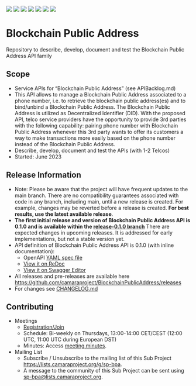 <a href="https://github.com/camaraproject/BlockchainPublicAddresscommits/" title="Last Commit"><img src="https://img.shields.io/github/last-commit/camaraproject/BlockchainPublicAddress?style=plastic"></a>
<a href="https://github.com/camaraproject/BlockchainPublicAddress/issues" title="Open Issues"><img src="https://img.shields.io/github/issues/camaraproject/BlockchainPublicAddress?style=plastic"></a>
<a href="https://github.com/camaraproject/BlockchainPublicAddress/pulls" title="Open Pull Requests"><img src="https://img.shields.io/github/issues-pr/camaraproject/BlockchainPublicAddress?style=plastic"></a>
<a href="https://github.com/camaraproject/BlockchainPublicAddress/graphs/contributors" title="Contributors"><img src="https://img.shields.io/github/contributors/camaraproject/BlockchainPublicAddress?style=plastic"></a>
<a href="https://github.com/camaraproject/BlockchainPublicAddress" title="Repo Size"><img src="https://img.shields.io/github/repo-size/camaraproject/BlockchainPublicAddress?style=plastic"></a>
<a href="https://github.com/camaraproject/BlockchainPublicAddress/blob/main/LICENSE" title="License"><img src="https://img.shields.io/badge/License-Apache%202.0-green.svg?style=plastic"></a>
<a href="https://github.com/camaraproject/BlockchainPublicAddress/releases/latest" title="Latest Release"><img src="https://img.shields.io/github/release/camaraproject/BlockchainPublicAddress?style=plastic"></a>

# Blockchain Public Address
Repository to describe, develop, document and test the Blockchain Public Address API family

## Scope
* Service APIs for “Blockchain Public Address” (see APIBacklog.md)  
* This API allows to manage a Blockchain Public Address associated to a phone number, i.e. to retrieve the blockchain public address(es) and to bind/unbind a Blockchain Public Address. The Blockchain Public Address is utilized as Decentralized Identifier (DID). With the proposed API, telco service providers have the opportunity to provide 3rd parties with the following capability: pairing phone number with Blockchain Public Address whenever this 3rd party wants to offer its customers a way to make transactions more easily based on the phone number instead of the Blockchain Public Address.
* Describe, develop, document and test the APIs (with 1-2 Telcos)  
* Started: June 2023

## Release Information
* Note: Please be aware that the project will have frequent updates to the main branch. There are no compatibility guarantees associated with code in any branch, including main, until a new release is created. For example, changes may be reverted before a release is created. **For best results, use the latest available release**.
* **The first initial release and version of Blockchain Public Address API is 0.1.0 and is available within the [release-0.1.0 branch](https://github.com/camaraproject/BlockchainPublicAddress/tree/release-0.1.0)** There are expected changes in upcoming releases. It is addressed for early implementations, but not a stable version yet.
* API definition of Blockchain Public Address API is 0.1.0 (with inline documentation):
  - OpenAPI [YAML spec file](https://github.com/camaraproject/BlockchainPublicAddress/blob/release-0.1.0/code/API_definitions/blockchain_public_address.yaml)
  - [View it on ReDoc](https://redocly.github.io/redoc/?url=https://raw.githubusercontent.com/camaraproject/BlockchainPublicAddress/release-0.1.0/code/API_definitions/blockchain_public_address.yaml&nocors)
  - [View it on Swagger Editor](https://editor.swagger.io/?url=https://raw.githubusercontent.com/camaraproject/BlockchainPublicAddress/release-0.1.0/code/API_definitions/blockchain_public_address.yaml)
* All releases and pre-releases are available here https://github.com/camaraproject/BlockchainPublicAddress/releases
* For changes see [CHANGELOG.md](https://github.com/camaraproject/BlockchainPublicAddress/blob/main/CHANGELOG.md)

## Contributing
* Meetings
    * [Registration/Join](https://zoom-lfx.platform.linuxfoundation.org/meeting/96846363178?password=9ebebe6c-c59c-42be-a709-7d5fd42fb626)
    * Schedule: Bi-weekly on Thursdays, 13:00-14:00 CET/CEST (12:00 UTC, 11:00 UTC during European DST)
    * Minutes: Access [meeting minutes](https://wiki.camaraproject.org/x/iIAuAQ).
* Mailing List
    * Subscribe / Unsubscribe to the mailing list of this Sub Project <https://lists.camaraproject.org/g/sp-bpa>.
    * A message to the community of this Sub Project can be sent using <sp-bpa@lists.camaraproject.org>.
